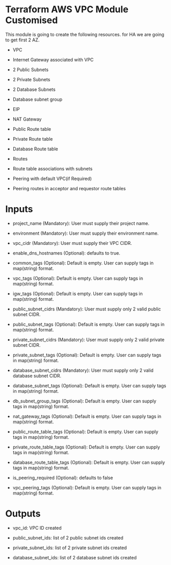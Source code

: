 # Terraform AWS VPC Module Customised


This module is going to create the following resources. for HA we are going to get first 2 AZ.

* VPC

* Internet Gateway associated with VPC

* 2 Public Subnets

* 2 Private Subnets

* 2 Database Subnets

* Database subnet group

* EIP

* NAT Gateway

* Public Route table

* Private Route table

* Database Route table

* Routes

* Route table associations with subnets

* Peering with default VPC(if Required)

* Peering routes in acceptor and requestor route tables




# Inputs
* project_name (Mandatory): User must supply their project name.

* environment (Mandatory): User must supply their environment name.

* vpc_cidr (Mandatory): User must supply their VPC CIDR.

* enable_dns_hostnames (Optional): defaults to true.

* common_tags (Optional): Default is empty. User can supply tags in map(string) format.

* vpc_tags (Optional): Default is empty. User can supply tags in map(string) format.

* igw_tags (Optional): Default is empty. User can supply tags in map(string) format.

* public_subnet_cidrs (Mandatory): User must supply only 2 valid public subnet CIDR.

* public_subnet_tags (Optional): Default is empty. User can supply tags in map(string) format.

* private_subnet_cidrs (Mandatory): User must supply only 2 valid private subnet CIDR.

* private_subnet_tags (Optional): Default is empty. User can supply tags in map(string) format.

* database_subnet_cidrs (Mandatory): User must supply only 2 valid database subnet CIDR.

* database_subnet_tags (Optional): Default is empty. User can supply tags in map(string) format.

* db_subnet_group_tags (Optional): Default is empty. User can supply tags in map(string) format.

* nat_gateway_tags (Optional): Default is empty. User can supply tags in map(string) format.

* public_route_table_tags (Optional): Default is empty. User can supply tags in map(string) format.

* private_route_table_tags (Optional): Default is empty. User can supply tags in map(string) format.

* database_route_table_tags (Optional): Default is empty. User can supply tags in map(string) format.

* is_peering_required (Optional): defaults to false

* vpc_peering_tags (Optional): Default is empty. User can supply tags in map(string) format.





# Outputs

* vpc_id: VPC ID created

* public_subnet_ids: list of 2 public subnet ids created

* private_subnet_ids: list of 2 private subnet ids created

* database_subnet_ids: list of 2 database subnet ids created
